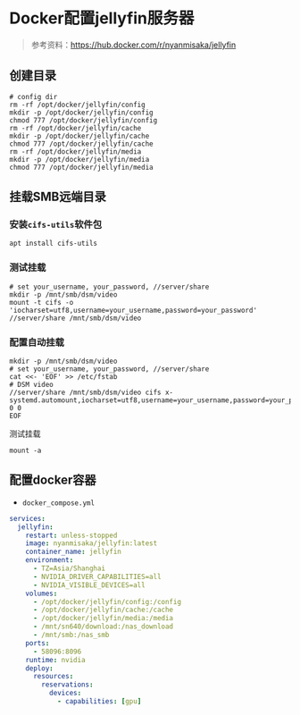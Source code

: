 # Docker配置jellyfin服务器

> 参考资料：<https://hub.docker.com/r/nyanmisaka/jellyfin>

## 创建目录

```shell
# config dir
rm -rf /opt/docker/jellyfin/config
mkdir -p /opt/docker/jellyfin/config
chmod 777 /opt/docker/jellyfin/config
rm -rf /opt/docker/jellyfin/cache
mkdir -p /opt/docker/jellyfin/cache
chmod 777 /opt/docker/jellyfin/cache
rm -rf /opt/docker/jellyfin/media
mkdir -p /opt/docker/jellyfin/media
chmod 777 /opt/docker/jellyfin/media
```

## 挂载SMB远端目录

### 安装`cifs-utils`软件包

```shell
apt install cifs-utils
```

### 测试挂载

```shell
# set your_username, your_password, //server/share
mkdir -p /mnt/smb/dsm/video
mount -t cifs -o 'iocharset=utf8,username=your_username,password=your_password' //server/share /mnt/smb/dsm/video
```

### 配置自动挂载

```shell
mkdir -p /mnt/smb/dsm/video
# set your_username, your_password, //server/share
cat <<- 'EOF' >> /etc/fstab
# DSM video
//server/share /mnt/smb/dsm/video cifs x-systemd.automount,iocharset=utf8,username=your_username,password=your_password 0 0
EOF
```

测试挂载

```shell
mount -a
```

## 配置docker容器

+ `docker_compose.yml`

```yaml
services:
  jellyfin:
    restart: unless-stopped
    image: nyanmisaka/jellyfin:latest
    container_name: jellyfin
    environment:
      - TZ=Asia/Shanghai
      - NVIDIA_DRIVER_CAPABILITIES=all
      - NVIDIA_VISIBLE_DEVICES=all
    volumes:
      - /opt/docker/jellyfin/config:/config
      - /opt/docker/jellyfin/cache:/cache
      - /opt/docker/jellyfin/media:/media
      - /mnt/sn640/download:/nas_download
      - /mnt/smb:/nas_smb
    ports:
      - 58096:8096
    runtime: nvidia
    deploy:
      resources:
        reservations:
          devices:
            - capabilities: [gpu]
```
